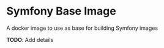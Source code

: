 # Symfony Base Image

A docker image to use as base for building Symfony images

**TODO**: Add details
